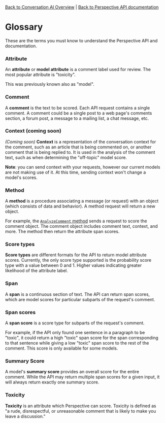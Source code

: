 [Back to Conversation AI Overview](https://conversationai.github.io/) | [Back to Perspective API documentation](https://github.com/conversationai/perspectiveapi/blob/master/README.md)

# Glossary

These are the terms you must know to understand the Perspective API and documentation.

### Attribute

An **attribute** or **model attribute** is a comment label used for review.
The most popular attribute is "toxicity".

This was previously known also as "model".

### Comment

A **comment** is the text to be scored. Each API request contains a single
comment. A comment could be a single post to a web page's comments section,
a forum post, a message to a mailing list, a chat message, etc.

### Context (coming soon)

_(Coming soon)_ **Context** is a representation of the conversation context
for the comment, such as an article that is being commented on, or another
comment that is being replied to. It is used in the analysis of the
comment text, such as when determining the "off-topic" model score.

**Note**: you can send context with your requests, however our current models
are not making use of it. At this time, sending context won't change a model's
scores.

### Method

A **method** is a procedure associating a message (or request) with an
object (which consists of data and behavior). A method request will return
a new object.

For example, the [`AnalyzeComment` method](methods.md#scoring-comments-analyzecomment)
sends a request to score the comment object. The comment object includes
comment text, context, and more. The method then return the attribute span
scores.


### Score types

**Score types** are different formats for the API to return model attribute
scores. Currently, the only score type supported is the probability score
type with a value between 0 and 1. Higher values indicating greater likelihood
of the attribute label.

### Span

A **span** is a continuous section of text. The API can return span scores,
which are model scores for particular subparts of the request's comment.

### Span scores

A **span score** is a score type for subparts of the request's comment.

For example, if the API only found one sentence in a paragraph to be "toxic",
it could return a high "toxic" span score for the span corresponding to that
sentence while giving a low "toxic" span score to the rest of the comment.
This score is only available for some models.

### Summary Score

A model's **summary score** provides an overall score for the entire comment.
While the API may return multiple span scores for a given input, it will
always return exactly one summary score.

### Toxicity

**Toxicity** is an attribute which Perspective can score. Toxicity is defined
as "a rude, disrespectful, or unreasonable comment that is likely to make you
leave a discussion."
